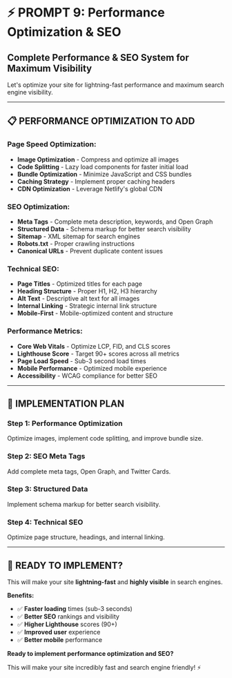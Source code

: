 # ⚡ PROMPT 9: Performance Optimization & SEO

## Complete Performance & SEO System for Maximum Visibility

Let's optimize your site for lightning-fast performance and maximum search engine visibility.

---

## 📋 **PERFORMANCE OPTIMIZATION TO ADD**

### **Page Speed Optimization:**
- **Image Optimization** - Compress and optimize all images
- **Code Splitting** - Lazy load components for faster initial load
- **Bundle Optimization** - Minimize JavaScript and CSS bundles
- **Caching Strategy** - Implement proper caching headers
- **CDN Optimization** - Leverage Netlify's global CDN

### **SEO Optimization:**
- **Meta Tags** - Complete meta description, keywords, and Open Graph
- **Structured Data** - Schema markup for better search visibility
- **Sitemap** - XML sitemap for search engines
- **Robots.txt** - Proper crawling instructions
- **Canonical URLs** - Prevent duplicate content issues

### **Technical SEO:**
- **Page Titles** - Optimized titles for each page
- **Heading Structure** - Proper H1, H2, H3 hierarchy
- **Alt Text** - Descriptive alt text for all images
- **Internal Linking** - Strategic internal link structure
- **Mobile-First** - Mobile-optimized content and structure

### **Performance Metrics:**
- **Core Web Vitals** - Optimize LCP, FID, and CLS scores
- **Lighthouse Score** - Target 90+ scores across all metrics
- **Page Load Speed** - Sub-3 second load times
- **Mobile Performance** - Optimized mobile experience
- **Accessibility** - WCAG compliance for better SEO

---

## 🎯 **IMPLEMENTATION PLAN**

### **Step 1: Performance Optimization**
Optimize images, implement code splitting, and improve bundle size.

### **Step 2: SEO Meta Tags**
Add complete meta tags, Open Graph, and Twitter Cards.

### **Step 3: Structured Data**
Implement schema markup for better search visibility.

### **Step 4: Technical SEO**
Optimize page structure, headings, and internal linking.

---

## 🚀 **READY TO IMPLEMENT?**

This will make your site **lightning-fast** and **highly visible** in search engines.

**Benefits:**
- ✅ **Faster loading** times (sub-3 seconds)
- ✅ **Better SEO** rankings and visibility
- ✅ **Higher Lighthouse** scores (90+)
- ✅ **Improved user** experience
- ✅ **Better mobile** performance

**Ready to implement performance optimization and SEO?** 

This will make your site incredibly fast and search engine friendly! ⚡






